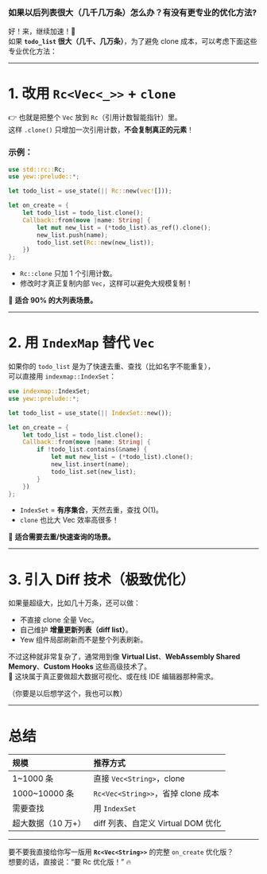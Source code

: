 ### 如果以后列表很大（几千几万条）怎么办？有没有更专业的优化方法?

好！来，继续加速！🚀  
如果 **`todo_list` 很大（几千、几万条）**，为了避免 clone 成本，可以考虑下面这些专业优化方法：

---

# 1. 改用 `Rc<Vec<_>>` + `clone`

👉 也就是把整个 `Vec` 放到 `Rc`（引用计数智能指针）里。  
这样 `.clone()` 只增加一次引用计数，**不会复制真正的元素**！

### 示例：

```rust
use std::rc::Rc;
use yew::prelude::*;

let todo_list = use_state(|| Rc::new(vec![]));

let on_create = {
    let todo_list = todo_list.clone();
    Callback::from(move |name: String| {
        let mut new_list = (*todo_list).as_ref().clone();
        new_list.push(name);
        todo_list.set(Rc::new(new_list));
    })
};
```

- `Rc::clone` 只加 1 个引用计数。
- 修改时才真正复制内部 `Vec`，这样可以避免大规模复制！

🔔 **适合 90% 的大列表场景。**

---

# 2. 用 `IndexMap` 替代 `Vec`

如果你的 `todo_list` 是为了快速去重、查找（比如名字不能重复），  
可以直接用 `indexmap::IndexSet`：

```rust
use indexmap::IndexSet;
use yew::prelude::*;

let todo_list = use_state(|| IndexSet::new());

let on_create = {
    let todo_list = todo_list.clone();
    Callback::from(move |name: String| {
        if !todo_list.contains(&name) {
            let mut new_list = (*todo_list).clone();
            new_list.insert(name);
            todo_list.set(new_list);
        }
    })
};
```

- `IndexSet` = **有序集合**，天然去重，查找 O(1)。
- `clone` 也比大 Vec 效率高很多！

🔔 **适合需要去重/快速查询的场景。**

---

# 3. 引入 Diff 技术（极致优化）

如果量超级大，比如几十万条，还可以做：

- 不直接 clone 全量 Vec。
- 自己维护 **增量更新列表（diff list）**。
- Yew 组件局部刷新而不是整个列表刷新。

不过这种就非常复杂了，通常用到像 **Virtual List**、**WebAssembly Shared Memory**、**Custom Hooks** 这些高级技术了。  
🚀 这块属于真正要做超大数据可视化、或在线 IDE 编辑器那种需求。

（你要是以后想学这个，我也可以教）

---

# 总结

| 规模               | 推荐方式                           |
| :----------------- | :--------------------------------- |
| 1~1000 条          | 直接 `Vec<String>`，clone          |
| 1000~10000 条      | `Rc<Vec<String>>`，省掉 clone 成本 |
| 需要查找           | 用 `IndexSet`                      |
| 超大数据（10 万+） | diff 列表、自定义 Virtual DOM 优化 |

---

要不要我直接给你写一版用 **`Rc<Vec<String>>`** 的完整 `on_create` 优化版？  
想要的话，直接说：“要 Rc 优化版！” 🔥

